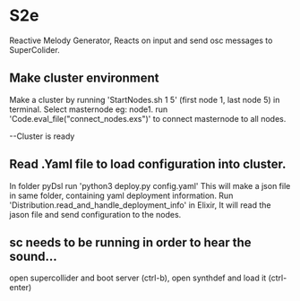 # S2e

Reactive Melody Generator, Reacts on input and send osc messages to SuperColider.

## Make cluster environment

Make a cluster by running 'StartNodes.sh 1 5' (first node 1, last node 5) in terminal.
Select masternode eg: node1. run 'Code.eval_file("connect_nodes.exs")' to connect masternode to all nodes.

--Cluster is ready

## Read .Yaml file to load configuration into cluster.
In folder pyDsl run 'python3 deploy.py config.yaml'
This will make a json file in same folder, containing yaml deployment information.
Run 'Distribution.read_and_handle_deployment_info' in Elixir, It will read the jason file and send configuration to the nodes.

## sc needs to be running in order to hear the sound...

open supercollider and boot server (ctrl-b), open synthdef and load it (ctrl-enter)



